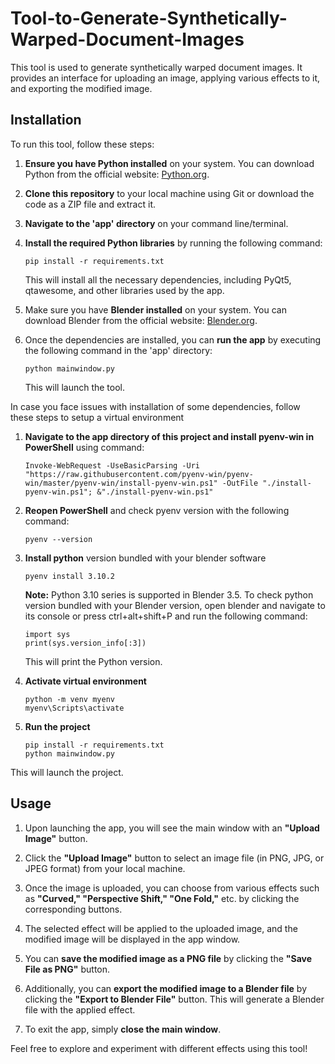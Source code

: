 # Tool-to-Generate-Synthetically-Warped-Document-Images

This tool is used to generate synthetically warped document images. It provides an interface for uploading an image, applying various effects to it, and exporting the modified image.

## Installation

To run this tool, follow these steps:

1. **Ensure you have Python installed** on your system. You can download Python from the official website: [Python.org](https://www.python.org/downloads/).

2. **Clone this repository** to your local machine using Git or download the code as a ZIP file and extract it.

3. **Navigate to the 'app' directory** on your command line/terminal.

4. **Install the required Python libraries** by running the following command:

    ```
    pip install -r requirements.txt
    ```

   This will install all the necessary dependencies, including PyQt5, qtawesome, and other libraries used by the app.

5. Make sure you have **Blender installed** on your system. You can download Blender from the official website: [Blender.org](https://www.blender.org/download/).

6. Once the dependencies are installed, you can **run the app** by executing the following command in the 'app' directory:

    ```
    python mainwindow.py
    ```

   This will launch the tool.

In case you face issues with installation of some dependencies, follow these steps to setup a virtual environment

1. **Navigate to the app directory of this project and install pyenv-win in PowerShell** using command:
    ```
    Invoke-WebRequest -UseBasicParsing -Uri "https://raw.githubusercontent.com/pyenv-win/pyenv-win/master/pyenv-win/install-pyenv-win.ps1" -OutFile "./install-pyenv-win.ps1"; &"./install-pyenv-win.ps1"
    ```

2. **Reopen PowerShell** and check pyenv version with the following command:
    ```
    pyenv --version
    ```
    
3. **Install python** version bundled with your blender software
    ```
    pyenv install 3.10.2
    ```
    
    **Note:** Python 3.10 series is supported in Blender 3.5. To check python version bundled with your Blender version, open blender and navigate to its console or press ctrl+alt+shift+P and run the following command: 
    ```
    import sys
    print(sys.version_info[:3])
    ```
    This will print the Python version.

4. **Activate virtual environment**
     ```
     python -m venv myenv
     myenv\Scripts\activate
     ```

5. **Run the project**
     ```
     pip install -r requirements.txt
     python mainwindow.py
     ```

This will launch the project.

## Usage

1. Upon launching the app, you will see the main window with an **"Upload Image"** button.

2. Click the **"Upload Image"** button to select an image file (in PNG, JPG, or JPEG format) from your local machine.

3. Once the image is uploaded, you can choose from various effects such as **"Curved," "Perspective Shift," "One Fold,"** etc. by clicking the corresponding buttons.

4. The selected effect will be applied to the uploaded image, and the modified image will be displayed in the app window.

5. You can **save the modified image as a PNG file** by clicking the **"Save File as PNG"** button.

6. Additionally, you can **export the modified image to a Blender file** by clicking the **"Export to Blender File"** button. This will generate a Blender file with the applied effect.

7. To exit the app, simply **close the main window**.

Feel free to explore and experiment with different effects using this tool!
